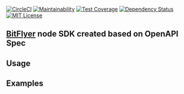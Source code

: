 [![CircleCI](https://circleci.com/gh/masayannuu/node-bitflyer/tree/master.svg?style=svg)](https://circleci.com/gh/masayannuu/node-bitflyer/tree/master) [![Maintainability](https://api.codeclimate.com/v1/badges/94ae7d500eefab9a0f46/maintainability)](https://codeclimate.com/github/masayannuu/node-bitflyer/maintainability) [![Test Coverage](https://api.codeclimate.com/v1/badges/94ae7d500eefab9a0f46/test_coverage)](https://codeclimate.com/github/masayannuu/node-bitflyer/test_coverage) [![Dependency Status](https://gemnasium.com/badges/github.com/masayannuu/node-bitflyer.svg)](https://gemnasium.com/github.com/masayannuu/node-bitflyer) [![MIT License](http://img.shields.io/badge/license-MIT-blue.svg?style=flat)](https://github.com/masayannuu/node-bitflyer/blob/master/LICENSE)

## [BitFlyer](https://lightning.bitflyer.jp/docs?lang=en) node SDK created based on OpenAPI Spec  

## Usage  

## Examples  
